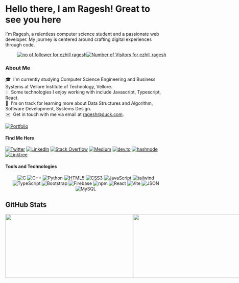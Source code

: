 # Hello there, I am Ragesh! Great to see you here


I'm Ragesh, a relentless computer science student and a passionate web developer. My journey is centered around crafting digital experiences through code.
<div style="display: flex; justify-content: flex-end;">
    <a href="https://github.com/ezhillragesh/"><img src="https://img.shields.io/github/followers/ezhillragesh?color=blue" alt="no of follower for ezhill ragesh">
    <a href="https://github.com/ezhillragesh/"><img src="https://visitor-badge.laobi.icu/badge?page_id=ezhillragesh/ezhillragesh.github.io" alt="Number of Visitors for ezhill ragesh" ></a>
</div>

### About Me 
  🎓 &nbsp;I'm currently studying Computer Science Engineering and Business Systems at Vellore Institute of Technology, Vellore.\
  💡 &nbsp;Some technologies I enjoy working with include Javascript, Typescript, React.\
  🌱 &nbsp;I'm on track for learning more about Data Structures and Algorithm, Software Development, Systems Design.\
  ✉️ &nbsp;Get in touch with me via email at ragesh@duck.com. 

 <b> </b>

[![Portfolio](https://img.shields.io/badge/Portfolio-Visit%20Me-239120?style=for-the-badge&logo=dev.to&logoColor=white)](https://ragesh.me/)


#### Find Me Here

[![Twitter](https://img.shields.io/badge/Twitter-1DA1F2?style=for-the-badge&logo=twitter&logoColor=white)](https://twitter.com/ezhillragesh)
[![LinkedIn](https://img.shields.io/badge/LinkedIn-0077B5?style=for-the-badge&logo=linkedin&logoColor=white&link=https://www.linkedin.com/in/ezhillragesh/)](https://www.linkedin.com/in/ezhillragesh/)
[![Stack Overflow](https://img.shields.io/badge/Stack_Overflow-FE7A16?style=for-the-badge&logo=stack-overflow&logoColor=white)](https://stackoverflow.com/users/14075313/ragesh)
[![Medium](https://img.shields.io/badge/Medium-12100E?style=for-the-badge&logo=medium&logoColor=white)](https://medium.com/@ezhillragesh)
[![dev.to](https://img.shields.io/badge/dev.to-0A0A0A?style=for-the-badge&logo=devdotto&logoColor=white)](https://dev.to/ezhillragesh/)
[![hashnode](https://img.shields.io/badge/Hashnode-2962FF?style=for-the-badge&logo=hashnode&logoColor=white)](https://blog.ragesh.me/)
[![Linktree](https://img.shields.io/badge/linktree-39E09B?style=for-the-badge&logo=linktree&logoColor=black)](https://linktr.ee/ezhillragesh)
#### Tools and Technologies

<p align="center">
  <img src="https://img.shields.io/badge/C-00599C?style=for-the-badge&logo=c&logoColor=white" alt="C">
  <img src="https://img.shields.io/badge/C%2B%2B-00599C?style=for-the-badge&logo=c%2B%2B&logoColor=white" alt="C++">
  <img src="https://img.shields.io/badge/Python-3776AB?style=for-the-badge&logo=python&logoColor=white" alt="Python">
  <img src="https://img.shields.io/badge/HTML5-E34F26?style=for-the-badge&logo=html5&logoColor=white" alt="HTML5">
  <img src="https://img.shields.io/badge/CSS3-1572B6?style=for-the-badge&logo=css3&logoColor=white" alt="CSS3">
  <img src="https://img.shields.io/badge/JavaScript-323330?style=for-the-badge&logo=javascript&logoColor=F7DF1E" alt="JavaScript">
    <img src="https://img.shields.io/badge/Tailwind_CSS-38B2AC?style=for-the-badge&logo=tailwind-css&logoColor=white" alt="tailwind">
  <img src="https://img.shields.io/badge/TypeScript-007ACC?style=for-the-badge&logo=typescript&logoColor=white" alt="TypeScript">
  <img src="https://img.shields.io/badge/Bootstrap-563D7C?style=for-the-badge&logo=bootstrap&logoColor=white" alt="Bootstrap">
  <img src="https://img.shields.io/badge/Firebase-FFCA28?style=for-the-badge&logo=firebase&logoColor=black" alt="Firebase">
  <img src="https://img.shields.io/badge/npm-CB3837?style=for-the-badge&logo=npm&logoColor=white" alt="npm">
  <img src="https://img.shields.io/badge/React-20232A?style=for-the-badge&logo=react&logoColor=61DAFB" alt="React">
  <img src="https://img.shields.io/badge/Vite-B73BFE?style=for-the-badge&logo=vite&logoColor=FFD62E" alt="Vite">
  <img src="https://img.shields.io/badge/JSON-5E5C5C?style=for-the-badge&logo=json&logoColor=white" alt="JSON">
  <img src="https://img.shields.io/badge/MySQL-00000F?style=for-the-badge&logo=mysql&logoColor=white" alt="MySQL">
</p>

## GitHub Stats
<div style="display: flex; flex-direction: row;">
    <img src="https://github-readme-stats.vercel.app/api?username=ezhillragesh&show_icons=true&count_private=true&theme=dark" style="width: 400px; height: 200px;">
    <img src="http://github-readme-streak-stats.herokuapp.com/?user=ezhillragesh&theme=dark" style="width: 400px; height: 200px;">
     <img src="https://github-readme-activity-graph.vercel.app/graph?username=ezhillragesh&theme=merko&bg_color=1c1917&color=ffffff&line=0891b2&point=ffffff&area_color=1c1917&area=true&hide_border=true&custom_title=GitHub%20Commits%20Graph" style="width: 800px; height: 400px;">
</div>

<!-- https://vscode.dev/profile/github/6a8724caa7c823da87ec0bd122f54b97              vscode profile    --> 
<!-- https://leetcard.jacoblin.cool/therealragesh?theme=dark&font=ABeeZee&ext=heatmap       add later -->
